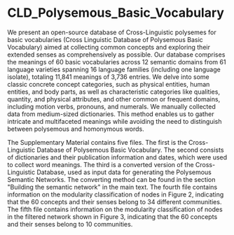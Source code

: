 # CLD_Polysemous_Basic_Vocabulary
We present an open-source database of Cross-Linguistic polysemes for basic vocabularies (Cross Linguistic Database of Polysemous Basic Vocabulary) aimed at collecting common concepts and exploring their extended senses as comprehensively as possible. Our database comprises the meanings of 60 basic vocabularies across 12 semantic domains from 61 language varieties spanning 16 language families (including one language isolate), totaling 11,841 meanings of 3,736 entries. We delve into some classic concrete concept categories, such as physical entities, human entities, and body parts, as well as characteristic categories like qualities, quantity, and physical attributes, and other common or frequent domains, including motion verbs, pronouns, and numerals. We manually collected data from medium-sized dictionaries. This method enables us to gather intricate and multifaceted meanings while avoiding the need to distinguish between polysemous and homonymous words.

The Supplementary Material contains five files. The first is the Cross-Linguistic Database of Polysemous Basic Vocabulary. The second consists of dictionaries and their publication information and dates, which were used to collect word meanings. The third is a converted version of the Cross-Linguistic Database, used as input data for generating the Polysemous Semantic Networks. The converting method can be found in the section "Building the semantic network" in the main text. The fourth file contains information on the modularity classification of nodes in Figure 2, indicating that the 60 concepts and their senses belong to 34 different communities. The fifth file contains information on the modularity classification of nodes in the filtered network shown in Figure 3, indicating that the 60 concepts and their senses belong to 10 communities.
